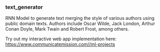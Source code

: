 ### text_generator
RNN Model to generate text merging the style of various authors using public domain texts. Authors include Oscar Wilde, Jack London, Arthur Conan Doyle, Mark Twain and Robert Frost, among others.

Try out my interactive web app implementation here: https://www.communicatemission.com//ml-projects
